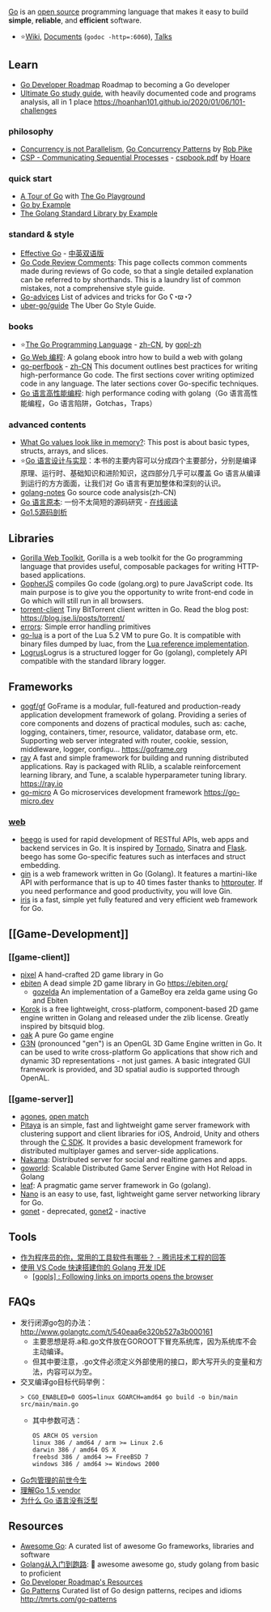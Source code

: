 [Go](http://golang.org/) is an [open source](https://github.com/golang) programming language that makes it easy to build **simple**, **reliable**, and **efficient** software.

- :star:[Wiki](https://github.com/golang/go/wiki), [Documents](https://golang.org/doc/) (`godoc -http=:6060`), [Talks](https://talks.golang.org/)



## Learn
- [Go Developer Roadmap](https://github.com/Alikhll/golang-developer-roadmap) Roadmap to becoming a Go developer
- [Ultimate Go study guide](https://github.com/hoanhan101/ultimate-go), with heavily documented code and programs analysis, all in 1 place https://hoanhan101.github.io/2020/01/06/101-challenges

### philosophy
- [Concurrency is not Parallelism](https://blog.golang.org/concurrency-is-not-parallelism), [Go Concurrency Patterns](https://talks.golang.org/2012/concurrency.slide) by [Rob Pike](https://en.wikipedia.org/wiki/Rob_Pike) 
- [CSP - Communicating Sequential Processes](https://en.wikipedia.org/wiki/Communicating_sequential_processes) - [cspbook.pdf](http://www.usingcsp.com/cspbook.pdf) by [Hoare](http://c2.com/cgi/wiki?CarHoare)

### quick start
- [A Tour of Go](https://tour.golang.org/) with [The Go Playground](https://play.golang.org/)
- [Go by Example](https://gobyexample.com/) 
- [The Golang Standard Library by Example](https://github.com/polaris1119/The-Golang-Standard-Library-by-Example)

### standard & style
- [Effective Go](https://golang.org/doc/effective_go.html) - [中英双语版](https://github.com/bingohuang/effective-go-zh-en)
- [Go Code Review Comments](https://github.com/golang/go/wiki/CodeReviewComments): This page collects common comments made during reviews of Go code, so that a single detailed explanation can be referred to by shorthands. This is a laundry list of common mistakes, not a comprehensive style guide.
- [Go-advices](https://github.com/cristaloleg/go-advice) List of advices and tricks for Go ʕ◔ϖ◔ʔ
- [uber-go/guide](https://github.com/uber-go/guide) The Uber Go Style Guide.

### books
- :star:[The Go Programming Language](https://www.gopl.io/) - [zh-CN](https://docs.hacknode.org/gopl-zh/), by [gopl-zh](https://github.com/golang-china/gopl-zh)
- [Go Web 编程](https://github.com/astaxie/build-web-application-with-golang): A golang ebook intro how to build a web with golang
- [go-perfbook](https://github.com/dgryski/go-perfbook) - [zh-CN](https://github.com/dgryski/go-perfbook/blob/master/performance-zh.md) This document outlines best practices for writing high-performance Go code. The first sections cover writing optimized code in any language. The later sections cover Go-specific techniques.
- [Go 语言高性能编程](https://github.com/geektutu/high-performance-go): high performance coding with golang（Go 语言高性能编程，Go 语言陷阱，Gotchas，Traps）

### advanced contents
- [What Go values look like in memory?](https://research.swtch.com/godata): This post is about basic types, structs, arrays, and slices.
- :star:[Go 语言设计与实现](https://draveness.me/golang/)：本书的主要内容可以分成四个主要部分，分别是编译原理、运行时、基础知识和进阶知识，这四部分几乎可以覆盖 Go 语言从编译到运行的方方面面，让我们对 Go 语言有更加整体和深刻的认识。
- [golang-notes](https://github.com/cch123/golang-notes) Go source code analysis(zh-CN)
- [Go 语言原本](https://github.com/changkun/go-under-the-hood): 一份不太简短的源码研究 - [在线阅读](https://golang.design/under-the-hood)
- [Go1.5源码剖析](https://github.com/qyuhen/book)



## Libraries
- [Gorilla Web Toolkit](https://github.com/gorilla), Gorilla is a web toolkit for the Go programming language that provides useful, composable packages for writing HTTP-based applications.
- [GopherJS](https://github.com/gopherjs/gopherjs) compiles Go code (golang.org) to pure JavaScript code. Its main purpose is to give you the opportunity to write front-end code in Go which will still run in all browsers.
- [torrent-client](https://github.com/veggiedefender/torrent-client) Tiny BitTorrent client written in Go. Read the blog post: https://blog.jse.li/posts/torrent/
- [errors](https://github.com/pkg/errors): Simple error handling primitives
- [go-lua](https://github.com/Shopify/go-lua) is a port of the Lua 5.2 VM to pure Go. It is compatible with binary files dumped by luac, from the [Lua reference implementation](http://www.lua.org/).
- [Logrus](https://github.com/sirupsen/logrus)Logrus is a structured logger for Go (golang), completely API compatible with the standard library logger.



## Frameworks
- [gogf/gf](https://github.com/gogf/gf) GoFrame is a modular, full-featured and production-ready application development framework of golang. Providing a series of core components and dozens of practical modules, such as: cache, logging, containers, timer, resource, validator, database orm, etc. Supporting web server integrated with router, cookie, session, middleware, logger, configu… https://goframe.org
- [ray](https://github.com/ray-project/ray) A fast and simple framework for building and running distributed applications. Ray is packaged with RLlib, a scalable reinforcement learning library, and Tune, a scalable hyperparameter tuning library. https://ray.io
- [go-micro](https://github.com/micro/go-micro) A Go microservices development framework https://go-micro.dev

### [web](https://github.com/speedwheel/awesome-go-web-frameworks)
- [beego](https://github.com/astaxie/beego) is used for rapid development of RESTful APIs, web apps and backend services in Go. It is inspired by [Tornado](python#Frameworks), Sinatra and [Flask](python#Frameworks). beego has some Go-specific features such as interfaces and struct embedding.
- [gin](https://github.com/gin-gonic/gin) is a web framework written in Go (Golang). It features a martini-like API with performance that is up to 40 times faster thanks to [httprouter](https://github.com/julienschmidt/httprouter). If you need performance and good productivity, you will love Gin.
- [iris](https://github.com/kataras/iris) is a fast, simple yet fully featured and very efficient web framework for Go.



## [[Game-Development]]

### [[game-client]]
- [pixel](https://github.com/faiface/pixel) A hand-crafted 2D game library in Go
- [ebiten](https://github.com/hajimehoshi/ebiten) A dead simple 2D game library in Go https://ebiten.org/
  - [gozelda](https://github.com/ArnaudCalmettes/gozelda) An implementation of a GameBoy era zelda game using Go and Ebiten
- [Korok](https://github.com/KorokEngine/Korok) is a free lightweight, cross-platform, component-based 2D game engine written in Golang and released under the zlib license. Greatly inspired by bitsquid blog.
- [oak](https://github.com/oakmound/oak) A pure Go game engine
- [G3N](https://github.com/g3n/engine) (pronounced "gen") is an OpenGL 3D Game Engine written in Go. It can be used to write cross-platform Go applications that show rich and dynamic 3D representations - not just games. A basic integrated GUI framework is provided, and 3D spatial audio is supported through OpenAL.

### [[game-server]]
- [agones](https://github.com/googleforgames/agones), [open match](https://github.com/googleforgames/open-match)
- [Pitaya](https://github.com/topfreegames/pitaya) is an simple, fast and lightweight game server framework with clustering support and client libraries for iOS, Android, Unity and others through the [C SDK](https://github.com/topfreegames/libpitaya). It provides a basic development framework for distributed multiplayer games and server-side applications.
- [Nakama](https://github.com/heroiclabs/nakama): Distributed server for social and realtime games and apps.
- [goworld](https://github.com/xiaonanln/goworld): Scalable Distributed Game Server Engine with Hot Reload in Golang
- [leaf](https://github.com/name5566/leaf): A pragmatic game server framework in Go (golang).
- [Nano](https://github.com/lonng/nano) is an easy to use, fast, lightweight game server networking library for Go.
- [gonet](https://github.com/xtaci/gonet) - deprecated, [gonet2](https://github.com/gonet2) - inactive



## Tools
- [作为程序员的你，常用的工具软件有哪些？ - 腾讯技术工程的回答](https://www.zhihu.com/question/22867411/answer/911161400)
- [使用 VS Code 快速搭建你的 Golang 开发 IDE](https://toozhao.com/2017/08/23/vscode-golang/)
  - [[gopls] : Following links on imports opens the browser](https://github.com/microsoft/vscode-go/issues/2550)



## FAQs
- 发行闭源go包的办法：http://www.golangtc.com/t/540eaa6e320b527a3b000161 
  - 主要思想是将.a和.go文件放在GOROOT下冒充系统库，因为系统库不会主动编译。
  - 但其中要注意，.go文件必须定义外部使用的接口，即大写开头的变量和方法，内容可以为空。
- 交叉编译go目标代码举例：
    ```
    > CGO_ENABLED=0 GOOS=linux GOARCH=amd64 go build -o bin/main src/main/main.go
    ```
  - 其中参数可选：
    ```
    OS ARCH OS version
    linux 386 / amd64 / arm >= Linux 2.6
    darwin 386 / amd64 OS X
    freebsd 386 / amd64 >= FreeBSD 7
    windows 386 / amd64 >= Windows 2000
    ```
- [Go包管理的前世今生](http://www.infoq.com/cn/articles/history-go-package-management)
- [理解Go 1.5 vendor](http://tonybai.com/2015/07/31/understand-go15-vendor/)
- [为什么 Go 语言没有泛型](https://draveness.me/whys-the-design-go-generics/)



## Resources
- [Awesome Go](https://github.com/avelino/awesome-go): A curated list of awesome Go frameworks, libraries and software
- [Golang从入门到跑路](https://github.com/jiujuan/go-collection): 🌷 awesome awesome go, study golang from basic to proficient
- [Go Developer Roadmap's Resources](https://github.com/Alikhll/golang-developer-roadmap#resources)
- [Go Patterns](https://github.com/tmrts/go-patterns) Curated list of Go design patterns, recipes and idioms http://tmrts.com/go-patterns
